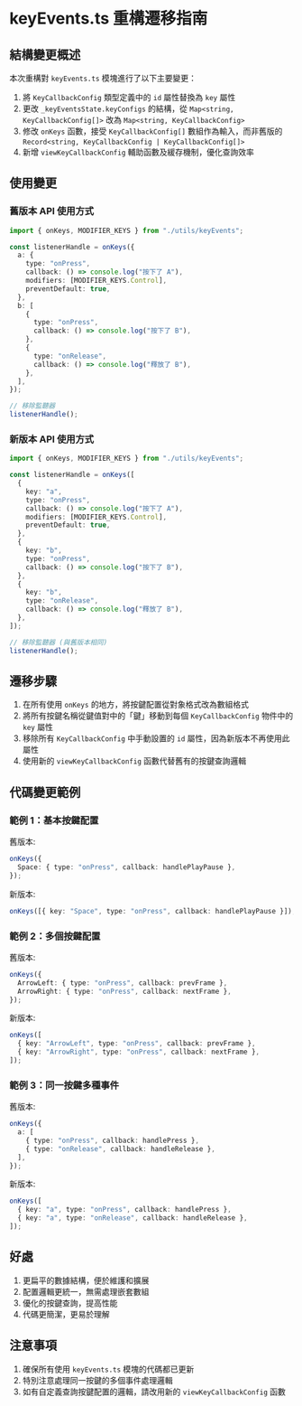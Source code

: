 # keyEvents.ts 重構遷移指南

## 結構變更概述

本次重構對 `keyEvents.ts` 模塊進行了以下主要變更：

1. 將 `KeyCallbackConfig` 類型定義中的 `id` 屬性替換為 `key` 屬性
2. 更改 `_keyEventsState.keyConfigs` 的結構，從 `Map<string, KeyCallbackConfig[]>` 改為 `Map<string, KeyCallbackConfig>`
3. 修改 `onKeys` 函數，接受 `KeyCallbackConfig[]` 數組作為輸入，而非舊版的 `Record<string, KeyCallbackConfig | KeyCallbackConfig[]>`
4. 新增 `viewKeyCallbackConfig` 輔助函數及緩存機制，優化查詢效率

## 使用變更

### 舊版本 API 使用方式

```typescript
import { onKeys, MODIFIER_KEYS } from "./utils/keyEvents";

const listenerHandle = onKeys({
  a: {
    type: "onPress",
    callback: () => console.log("按下了 A"),
    modifiers: [MODIFIER_KEYS.Control],
    preventDefault: true,
  },
  b: [
    {
      type: "onPress",
      callback: () => console.log("按下了 B"),
    },
    {
      type: "onRelease",
      callback: () => console.log("釋放了 B"),
    },
  ],
});

// 移除監聽器
listenerHandle();
```

### 新版本 API 使用方式

```typescript
import { onKeys, MODIFIER_KEYS } from "./utils/keyEvents";

const listenerHandle = onKeys([
  {
    key: "a",
    type: "onPress",
    callback: () => console.log("按下了 A"),
    modifiers: [MODIFIER_KEYS.Control],
    preventDefault: true,
  },
  {
    key: "b",
    type: "onPress",
    callback: () => console.log("按下了 B"),
  },
  {
    key: "b",
    type: "onRelease",
    callback: () => console.log("釋放了 B"),
  },
]);

// 移除監聽器 (與舊版本相同)
listenerHandle();
```

## 遷移步驟

1. 在所有使用 `onKeys` 的地方，將按鍵配置從對象格式改為數組格式
2. 將所有按鍵名稱從鍵值對中的「鍵」移動到每個 `KeyCallbackConfig` 物件中的 `key` 屬性
3. 移除所有 `KeyCallbackConfig` 中手動設置的 `id` 屬性，因為新版本不再使用此屬性
4. 使用新的 `viewKeyCallbackConfig` 函數代替舊有的按鍵查詢邏輯

## 代碼變更範例

### 範例 1：基本按鍵配置

舊版本:

```typescript
onKeys({
  Space: { type: "onPress", callback: handlePlayPause },
});
```

新版本:

```typescript
onKeys([{ key: "Space", type: "onPress", callback: handlePlayPause }]);
```

### 範例 2：多個按鍵配置

舊版本:

```typescript
onKeys({
  ArrowLeft: { type: "onPress", callback: prevFrame },
  ArrowRight: { type: "onPress", callback: nextFrame },
});
```

新版本:

```typescript
onKeys([
  { key: "ArrowLeft", type: "onPress", callback: prevFrame },
  { key: "ArrowRight", type: "onPress", callback: nextFrame },
]);
```

### 範例 3：同一按鍵多種事件

舊版本:

```typescript
onKeys({
  a: [
    { type: "onPress", callback: handlePress },
    { type: "onRelease", callback: handleRelease },
  ],
});
```

新版本:

```typescript
onKeys([
  { key: "a", type: "onPress", callback: handlePress },
  { key: "a", type: "onRelease", callback: handleRelease },
]);
```

## 好處

1. 更扁平的數據結構，便於維護和擴展
2. 配置邏輯更統一，無需處理嵌套數組
3. 優化的按鍵查詢，提高性能
4. 代碼更簡潔，更易於理解

## 注意事項

1. 確保所有使用 `keyEvents.ts` 模塊的代碼都已更新
2. 特別注意處理同一按鍵的多個事件處理邏輯
3. 如有自定義查詢按鍵配置的邏輯，請改用新的 `viewKeyCallbackConfig` 函數
